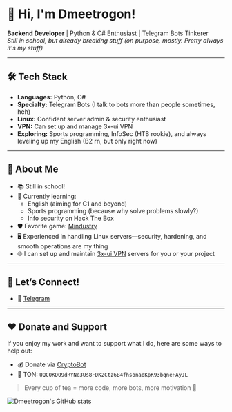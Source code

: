 # 👋 Hi, I'm Dmeetrogon!

**Backend Developer** | Python & C# Enthusiast | Telegram Bots Tinkerer  
_Still in school, but already breaking stuff (on purpose, mostly. Pretty always it's my stuff)_

---

## 🛠️ Tech Stack

- **Languages:** Python, C#
- **Specialty:** Telegram Bots (I talk to bots more than people sometimes, heh)
- **Linux:** Confident server admin & security enthusiast
- **VPN:** Can set up and manage 3x-ui VPN
- **Exploring:** Sports programming, InfoSec (HTB rookie), and always leveling up my English (B2 rn, but only right now)

---

## 🚀 About Me

- 📚 Still in school!
- 👾 Currently learning:
  - English (aiming for C1 and beyond)
  - Sports programming (because why solve problems slowly?)
  - Info security on Hack The Box
- 🛡️ Favorite game: [Mindustry](https://mindustrygame.github.io/)
- 🖥️ Experienced in handling Linux servers—security, hardening, and smooth operations are my thing
- 🌐 I can set up and maintain [3x-ui VPN](https://github.com/MHSanaei/3x-ui) servers for you or your project

---

## 💬 Let’s Connect!

- 📲 [Telegram](https://t.me/dmeetprofile)

---

## ❤️ Donate and Support

If you enjoy my work and want to support what I do, here are some ways to help out:

- 💰 Donate via [CryptoBot](https://t.me/send?start=IVFCR3tEjcyk)
- 💎 TON: `UQCOKDO9dRYNe3Us8FDK2Ctz6B4fhsonaoKpK93bqneFAyJL`

> Every cup of tea = more code, more bots, more motivation 🚀

![Dmeetrogon's GitHub stats](https://github-readme-stats.vercel.app/api?username=Dmeetrogon&show_icons=true&theme=tokyonight)
